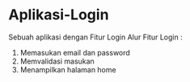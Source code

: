 # Aplikasi-Login
Sebuah aplikasi dengan Fitur Login
Alur Fitur Login :
1. Memasukan email dan password
2. Memvalidasi masukan
3. Menampilkan halaman home

